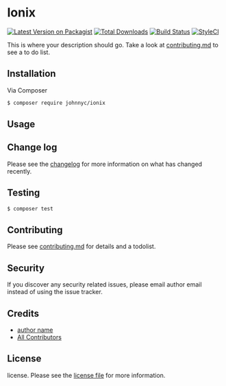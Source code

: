 # Ionix

[![Latest Version on Packagist][ico-version]][link-packagist]
[![Total Downloads][ico-downloads]][link-downloads]
[![Build Status][ico-travis]][link-travis]
[![StyleCI][ico-styleci]][link-styleci]

This is where your description should go. Take a look at [contributing.md](contributing.md) to see a to do list.

## Installation

Via Composer

``` bash
$ composer require johnnyc/ionix
```

## Usage

## Change log

Please see the [changelog](changelog.md) for more information on what has changed recently.

## Testing

``` bash
$ composer test
```

## Contributing

Please see [contributing.md](contributing.md) for details and a todolist.

## Security

If you discover any security related issues, please email author email instead of using the issue tracker.

## Credits

- [author name][link-author]
- [All Contributors][link-contributors]

## License

license. Please see the [license file](license.md) for more information.

[ico-version]: https://img.shields.io/packagist/v/johnnyc/ionix.svg?style=flat-square
[ico-downloads]: https://img.shields.io/packagist/dt/johnnyc/ionix.svg?style=flat-square
[ico-travis]: https://img.shields.io/travis/johnnyc/ionix/master.svg?style=flat-square
[ico-styleci]: https://styleci.io/repos/12345678/shield

[link-packagist]: https://packagist.org/packages/johnnyc/ionix
[link-downloads]: https://packagist.org/packages/johnnyc/ionix
[link-travis]: https://travis-ci.org/johnnyc/ionix
[link-styleci]: https://styleci.io/repos/12345678
[link-author]: https://github.com/johnnyc
[link-contributors]: ../../contributors]
